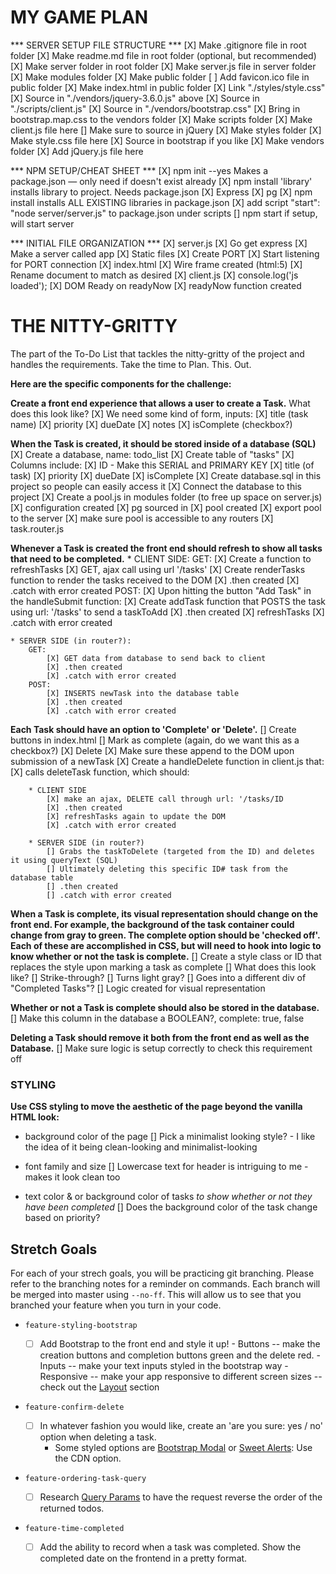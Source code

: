 # MY GAME PLAN

*** SERVER SETUP FILE STRUCTURE ***
[X] Make .gitignore file in root folder
[X] Make readme.md file in root folder (optional, but recommended)
    [X] Make server folder in root folder
        [X] Make server.js file in server folder
        [X] Make modules folder
        [X] Make public folder
            [ ] Add favicon.ico file in public folder
            [X] Make index.html in public folder
                [X] Link "./styles/style.css"
                [X] Source in "./vendors/jquery-3.6.0.js" above
                [X] Source in "./scripts/client.js"
                [X] Source in "./vendors/bootstrap.css"
                    [X] Bring in bootstrap.map.css to the vendors folder
            [X] Make scripts folder
                [X] Make client.js file here
                    [] Make sure to source in jQuery
            [X] Make styles folder
                [X] Make style.css file here
                [X] Source in bootstrap if you like
            [X] Make vendors folder
                [X] Add jQuery.js file here

*** NPM SETUP/CHEAT SHEET ***
[X] npm init --yes Makes a package.json — only need if doesn't exist already
[X] npm install 'library' installs library to project. Needs package.json
    [X] Express
    [X] pg
[X] npm install installs ALL EXISTING libraries in package.json
    [X] add script "start": "node server/server.js" to package.json under scripts
[] npm start if setup, will start server

*** INITIAL FILE ORGANIZATION ***
[X] server.js
    [X] Go get express
    [X] Make a server called app
    [X] Static files
    [X] Create PORT
    [X] Start listening for PORT connection
[X] index.html
    [X] Wire frame created (html:5)
    [X] Rename document to match as desired
[X] client.js
    [X] console.log('js loaded');
    [X] DOM Ready on readyNow
    [X] readyNow function created

# THE NITTY-GRITTY
The part of the To-Do List that tackles the nitty-gritty of the project and handles the requirements. Take the time to Plan. This. Out.

**Here are the specific components for the challenge:**

**Create a front end experience that allows a user to create a Task.**
    What does this look like?
        [X] We need some kind of form, inputs:
            [X] title (task name)
            [X] priority
            [X] dueDate
            [X] notes
            [X] isComplete (checkbox?)

**When the Task is created, it should be stored inside of a database (SQL)**
    [X] Create a database, name: todo_list
    [X] Create table of "tasks"
        [X] Columns include:
            [X] ID - Make this SERIAL and PRIMARY KEY
            [X] title (of task)
            [X] priority
            [X] dueDate
            [X] isComplete
    [X] Create database.sql in this project so people can easily access it
    [X] Connect the database to this project
        [X] Create a pool.js in modules folder (to free up space on server.js)
        [X] configuration created
        [X] pg sourced in
        [X] pool created
        [X] export pool to the server
        [X] make sure pool is accessible to any routers
            [X] task.router.js

**Whenever a Task is created the front end should refresh to show all tasks that need to be completed.**
    * CLIENT SIDE:
        GET:
            [X] Create a function to refreshTasks
            [X] GET, ajax call using url '/tasks'
            [X] Create renderTasks function to render the tasks received to the DOM
            [X] .then created
            [X] .catch with error created
        POST:
            [X] Upon hitting the button "Add Task" in the handleSubmit function:
            [X] Create addTask function that POSTS the task using url: '/tasks' to send a taskToAdd
            [X] .then created
            [X] refreshTasks
            [X] .catch with error created

    * SERVER SIDE (in router?):
        GET:
            [X] GET data from database to send back to client
            [X] .then created
            [X] .catch with error created
        POST:
            [X] INSERTS newTask into the database table
            [X] .then created
            [X] .catch with error created

**Each Task should have an option to 'Complete' or 'Delete'.**
    [] Create buttons in index.html 
        [] Mark as complete (again, do we want this as a checkbox?)
        [X] Delete 
    [X] Make sure these append to the DOM upon submission of a newTask
    [X] Create a handleDelete function in client.js that:
        [X] calls deleteTask function, which should:

        * CLIENT SIDE
            [X] make an ajax, DELETE call through url: '/tasks/ID
            [X] .then created
            [X] refreshTasks again to update the DOM
            [X] .catch with error created

        * SERVER SIDE (in router?)
            [] Grabs the taskToDelete (targeted from the ID) and deletes it using queryText (SQL)
            [] Ultimately deleting this specific ID# task from the database table
            [] .then created
            [] .catch with error created

**When a Task is complete, its visual representation should change on the front end. For example, the background of the task container could change from gray to green. The complete option should be  'checked off'. Each of these are accomplished in CSS, but will need to hook into logic to know whether or not the task is complete.**
    [] Create a style class or ID that replaces the style upon marking a task as complete
        [] What does this look like?
            [] Strike-through?
            [] Turns light gray?
            [] Goes into a different div of "Completed Tasks"?
    [] Logic created for visual representation

**Whether or not a Task is complete should also be stored in the database.**
    [] Make this column in the database a BOOLEAN?, complete: true, false

**Deleting a Task should remove it both from the front end as well as the Database.**
    [] Make sure logic is setup correctly to check this requirement off

### STYLING

**Use CSS styling to move the aesthetic of the page beyond the vanilla HTML look:**
  - background color of the page
    [] Pick a minimalist looking style? - I like the idea of it being clean-looking and minimalist-looking

  - font family and size
    [] Lowercase text for header is intriguing to me - makes it look clean too

  - text color & or background color of tasks *to show whether or not they have been completed*
    [] Does the background color of the task change based on priority?







  ## Stretch Goals

For each of your strech goals, you will be practicing git branching. Please refer to the branching notes for a reminder on commands. Each branch will be merged into master using `--no-ff`. This will allow us to see that you branched your feature when you turn in your code.

- `feature-styling-bootstrap` 

    - [ ]  Add Bootstrap to the front end and style it up!
      -  Buttons -- make the creation buttons and completion buttons green and the delete red.
      -  Inputs -- make your text inputs styled in the bootstrap way
      -  Responsive -- make your app responsive to different screen sizes -- check out the [Layout](https://getbootstrap.com/docs/4.1/layout/overview/) section

- `feature-confirm-delete`

    - [ ]  In whatever fashion you would like, create an 'are you sure: yes / no' option when deleting a task.
        - Some styled options are [Bootstrap Modal](https://getbootstrap.com/docs/4.0/components/modal/) or [Sweet Alerts](https://sweetalert.js.org/guides/): Use the CDN option.

- `feature-ordering-task-query` 

    - [ ]  Research [Query Params](https://expressjs.com/en/api.html#req.query) to have the request reverse the order of the returned todos. 
    
- `feature-time-completed` 

    - [ ]  Add the ability to record when a task was completed. Show the completed date on the frontend in a pretty format.  